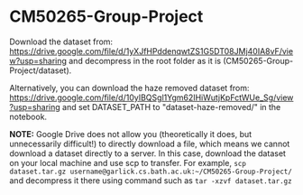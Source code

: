 # CM50265-Group-Project

Download the dataset from:
    https://drive.google.com/file/d/1yXJfHPddenqwtZS1G5DT08JMj40IA8vF/view?usp=sharing
and decompress in the root folder as it is (CM50265-Group-Project/dataset). 

Alternatively, you can download the haze removed dataset from: 
    https://drive.google.com/file/d/10yIBQSgl1Ygm62IHiWutjKpFctWUe_Sg/view?usp=sharing
and set DATASET_PATH to "dataset-haze-removed/" in the notebook.


**NOTE:** Google Drive does not allow you (theoretically it does, but unnecessarily difficult!) to directly download a file, which means we cannot download a dataset directly to a server. In this case, download the dataset on your local machine and use scp to transfer. For example, ```scp dataset.tar.gz username@garlick.cs.bath.ac.uk:~/CM50265-Group-Project/``` and decompress it there using command such as ```tar -xzvf dataset.tar.gz```
